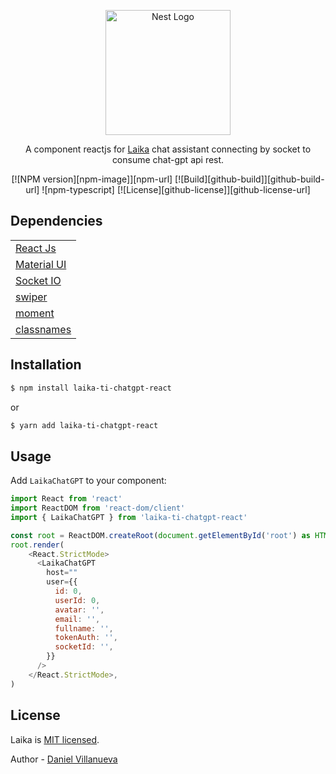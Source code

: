 <p align="center">
  <a href="http://nestjs.com/" target="blank"><img src="https://laikamascotas.cl/logos/laika-logo-white.svg" width="200" alt="Nest Logo" /></a>
</p>

  <p align="center">A component reactjs for <a href="http://laika.com.co" target="_blank">Laika</a> chat assistant connecting by socket to consume chat-gpt api rest.</p>
    <p align="center">
[![NPM version][npm-image]][npm-url]
[![Build][github-build]][github-build-url]
![npm-typescript]
[![License][github-license]][github-license-url]
</p>

## Dependencies

|  |
| ------ |
| [React Js](https://react.dev/) |
| [Material UI](https://mui.com/) |
| [Socket IO](https://socket.io/) |
| [swiper](https://swiperjs.com/react) |
| [moment](https://momentjs.com/) |
| [classnames](https://github.com/JedWatson/classnames#readme) |


## Installation

```bash
$ npm install laika-ti-chatgpt-react
```
or
```bash
$ yarn add laika-ti-chatgpt-react
```

## Usage

Add `LaikaChatGPT` to your component:

```js
import React from 'react'
import ReactDOM from 'react-dom/client'
import { LaikaChatGPT } from 'laika-ti-chatgpt-react'

const root = ReactDOM.createRoot(document.getElementById('root') as HTMLElement)
root.render(
    <React.StrictMode>
      <LaikaChatGPT
        host=""
        user={{
          id: 0,
          userId: 0,
          avatar: '',
          email: '',
          fullname: '',
          tokenAuth: '',
          socketId: '',
        }}
      />
    </React.StrictMode>,
)
```

## License

Laika is [MIT licensed](LICENSE).

Author - [Daniel Villanueva](jose.villanueva@laika.pet)

[npm-url]: https://www.npmjs.com/package/laika-ti-chatgpt-react
[npm-image]: https://img.shields.io/npm/v/laika-ti-chatgpt-react
[github-license]: https://img.shields.io/github/license/danieljvx/laika-ti-chatgpt-react
[github-license-url]: https://github.com/danieljvx/laika-ti-chatgpt-react/blob/master/LICENSE
[github-build]: https://github.com/danieljvx/laika-ti-chatgpt-react/actions/workflows/publish.yml/badge.svg
[github-build-url]: https://github.com/danieljvx/laika-ti-chatgpt-react/actions/workflows/publish.yml
[npm-typescript]: https://img.shields.io/npm/types/laika-ti-chatgpt-react